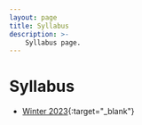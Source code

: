 ```yaml
---
layout: page
title: Syllabus
description: >-
    Syllabus page.
---
```


# Syllabus

* [Winter 2023](#){:target="_blank"}